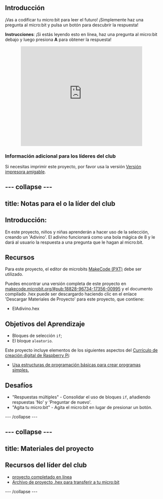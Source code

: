 ## Introducción

¡Vas a codificar tu micro:bit para leer el futuro! ¡Simplemente haz una pregunta al micro:bit y pulsa un botón para descubrir la respuesta!

**Instrucciones**: ¡Si estás leyendo esto en línea, haz una pregunta al micro:bit debajo y luego presiona **A** para obtener la respuesta!

<div class="trinket" style="width:400px;margin: 0 auto;">
<div style="position:relative;height:0;padding-bottom:81.97%;overflow:hidden;"><iframe style="position:absolute;top:0;left:0;width:100%;height:100%;" src="https://makecode.microbit.org/---run?id=_X8jUAqb9mdfj" allowfullscreen="allowfullscreen" sandbox="allow-popups allow-scripts allow-same-origin" frameborder="0"></iframe></div>
</div>

### Información adicional para los líderes del club

Si necesitas imprimir este proyecto, por favor usa la versión [Versión impresora amigable](https://projects.raspberrypi.org/en/projects/fortune-teller/print).

## \--- collapse \---

## title: Notas para el o la líder del club

## Introducción:

En este proyecto, niños y niñas aprenderán a hacer uso de la selección, creando un 'Adivino'. El adivino funcionará como una bola mágica de 8 y le dará al usuario la respuesta a una pregunta que le hagan al micro:bit.

## Recursos

Para este proyecto, el editor de microbits [MakeCode (PXT)](http://jumpto.cc/pxt-new) debe ser utilizado.

Puedes encontrar una versión completa de este proyecto en [makecode.microbit.org/#pub:18828-96734-17356-00995](https://makecode.microbit.org/#pub:18828-96734-17356-00995) y el documento compilado .hex puede ser descargardo haciendo clic en el enlace 'Descargar Materiales de Proyecto' para este proyecto, que contiene:

* ElAdivino.hex

## Objetivos del Aprendizaje

* Bloques de selección `if`;
* El bloque `aleatorio`.

Este proyecto incluye elementos de los siguientes aspectos del [Currículo de creación digital de Raspberry Pi](http://rpf.io/curriculum):

* [Usa estructuras de programación básicas para crear programas simples.](https://www.raspberrypi.org/curriculum/programming/creator)

## Desafíos

* "Respuestas múltiples" - Consolidar el uso de bloques `if`, añadiendo respuestas 'No' y 'Preguntar de nuevo'.
* "Agita tu micro:bit" - Agita el micro:bit en lugar de presionar un botón.

\--- /collapse \---

## \--- collapse \---

## title: Materiales del proyecto

## Recursos del líder del club

* [proyecto completado en línea](https://makecode.microbit.org/#pub:18828-96734-17356-00995)
* [Archivo de proyecto .hex para transferir a tu micro:bit](resources/microbit-Fortune-Teller.hex)

\--- /collapse \---